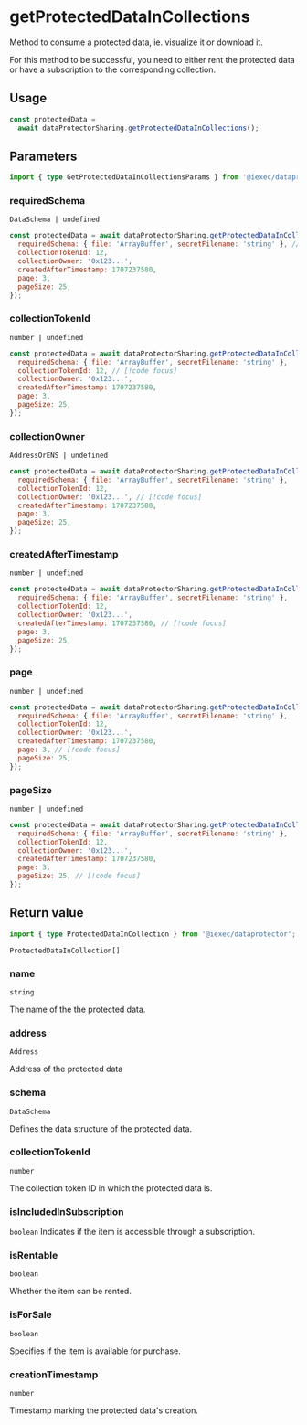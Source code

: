 # getProtectedDataInCollections

Method to consume a protected data, ie. visualize it or download it.

For this method to be successful, you need to either rent the protected data or have a
subscription to the corresponding collection.

## Usage

```js
const protectedData =
  await dataProtectorSharing.getProtectedDataInCollections();
```

## Parameters

```ts
import { type GetProtectedDataInCollectionsParams } from '@iexec/dataprotector';
```

### requiredSchema

`DataSchema | undefined`

```js
const protectedData = await dataProtectorSharing.getProtectedDataInCollections({
  requiredSchema: { file: 'ArrayBuffer', secretFilename: 'string' }, // [!code focus]
  collectionTokenId: 12,
  collectionOwner: '0x123...',
  createdAfterTimestamp: 1707237580,
  page: 3,
  pageSize: 25,
});
```

### collectionTokenId

`number | undefined`

```js
const protectedData = await dataProtectorSharing.getProtectedDataInCollections({
  requiredSchema: { file: 'ArrayBuffer', secretFilename: 'string' },
  collectionTokenId: 12, // [!code focus]
  collectionOwner: '0x123...',
  createdAfterTimestamp: 1707237580,
  page: 3,
  pageSize: 25,
});
```

### collectionOwner

`AddressOrENS | undefined`

```js
const protectedData = await dataProtectorSharing.getProtectedDataInCollections({
  requiredSchema: { file: 'ArrayBuffer', secretFilename: 'string' },
  collectionTokenId: 12,
  collectionOwner: '0x123...', // [!code focus]
  createdAfterTimestamp: 1707237580,
  page: 3,
  pageSize: 25,
});
```

### createdAfterTimestamp

`number | undefined`

```js
const protectedData = await dataProtectorSharing.getProtectedDataInCollections({
  requiredSchema: { file: 'ArrayBuffer', secretFilename: 'string' },
  collectionTokenId: 12,
  collectionOwner: '0x123...',
  createdAfterTimestamp: 1707237580, // [!code focus]
  page: 3,
  pageSize: 25,
});
```

### page

`number | undefined`

```js
const protectedData = await dataProtectorSharing.getProtectedDataInCollections({
  requiredSchema: { file: 'ArrayBuffer', secretFilename: 'string' },
  collectionTokenId: 12,
  collectionOwner: '0x123...',
  createdAfterTimestamp: 1707237580,
  page: 3, // [!code focus]
  pageSize: 25,
});
```

### pageSize

`number | undefined`

```js
const protectedData = await dataProtectorSharing.getProtectedDataInCollections({
  requiredSchema: { file: 'ArrayBuffer', secretFilename: 'string' },
  collectionTokenId: 12,
  collectionOwner: '0x123...',
  createdAfterTimestamp: 1707237580,
  page: 3,
  pageSize: 25, // [!code focus]
});
```

## Return value

```ts
import { type ProtectedDataInCollection } from '@iexec/dataprotector';
```

`ProtectedDataInCollection[]`

### name

`string`

The name of the the protected data.

### address

`Address`

Address of the protected data

### schema

`DataSchema`

Defines the data structure of the protected data.

### collectionTokenId

`number`

The collection token ID in which the protected data is.

### isIncludedInSubscription

`boolean`
Indicates if the item is accessible through a subscription.

### isRentable

`boolean`

Whether the item can be rented.

### isForSale

`boolean`

Specifies if the item is available for purchase.

### creationTimestamp

`number`

Timestamp marking the protected data's creation.
